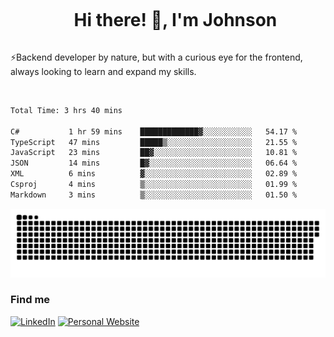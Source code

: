<div id="user-content-toc">
  <ul align="center">
    <summary><h1 style="display: inline-block">Hi there! 👋, I'm Johnson</h1></summary>
  </ul>
</div>

⚡Backend developer by nature, but with a curious eye for the frontend, always looking to learn and expand my skills.

<br>


<!--START_SECTION:waka-->

```txt
Total Time: 3 hrs 40 mins

C#           1 hr 59 mins    █████████████▓░░░░░░░░░░░   54.17 %
TypeScript   47 mins         █████▒░░░░░░░░░░░░░░░░░░░   21.55 %
JavaScript   23 mins         ██▓░░░░░░░░░░░░░░░░░░░░░░   10.81 %
JSON         14 mins         █▓░░░░░░░░░░░░░░░░░░░░░░░   06.64 %
XML          6 mins          ▓░░░░░░░░░░░░░░░░░░░░░░░░   02.89 %
Csproj       4 mins          ▒░░░░░░░░░░░░░░░░░░░░░░░░   01.99 %
Markdown     3 mins          ▒░░░░░░░░░░░░░░░░░░░░░░░░   01.50 %
```

<!--END_SECTION:waka-->

<picture>
  <source  srcset="https://github.com/joshwambere/joshwambere/blob/output/github-contribution-grid-snake-dark.svg?palette=github-dark">
  <source  srcset="https://github.com/joshwambere/joshwambere/blob/output/github-contribution-grid-snake.svg">
  <img alt="github contribution grid snake animation" src="https://github.com/joshwambere/joshwambere/blob/output/github-contribution-grid-snake.svg">
</picture>

### Find me
<a href="https://www.linkedin.com/in/dusabe-johnson" target="_blank"><img src="https://img.shields.io/badge/LinkedIn-%230077B5.svg?&style=flat&logo=linkedin&logoColor=white" alt="LinkedIn"></a>
‎‎ [![Personal Website](https://img.shields.io/badge/visit-Johnsonis.me-blue)](https://johnsonis.me/)
